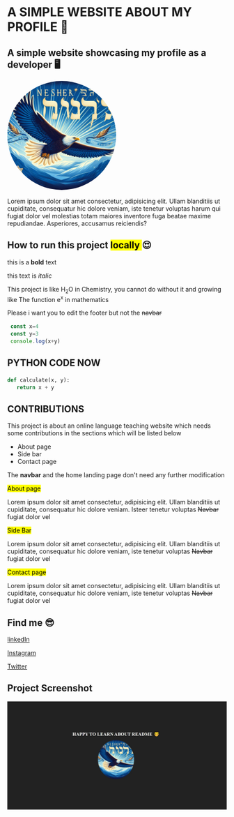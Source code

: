 #  A SIMPLE WEBSITE ABOUT MY PROFILE 🤴

## A simple website showcasing my profile as a developer 🖥️

<img src="./assets/images/Nesher.jpeg" alt="Eagle" width="250px" height="250px" style="border-radius: 50%">



 Lorem ipsum dolor sit amet consectetur, adipisicing elit. Ullam blanditiis ut cupiditate, consequatur hic dolore veniam, iste tenetur voluptas harum qui fugiat dolor vel molestias totam maiores inventore fuga beatae maxime repudiandae. Asperiores, accusamus reiciendis?

 ## How to run this project <mark>**locally** </mark>😍

 this is a __bold__ text

 this text is *italic*

 This project is like H<sub>2</sub>O in Chemistry, you cannot do without it and growing like The function e<sup>x</sup> in mathematics

 Please i want you to edit the footer but not the ~~navbar~~
```js
 const x=4
 const y=3
 console.log(x+y)
 ```

 ## PYTHON CODE NOW
 ```python
 def calculate(x, y):
    return x + y
 ```

 ## CONTRIBUTIONS

 This project is about an online language teaching website which needs some contributions in the sections which will be listed below

 - About page
 - Side bar
 - Contact page
 
 The **navbar** and the home landing page don't need any further modification

 <mark>About page</mark>


Lorem ipsum dolor sit amet consectetur, adipisicing elit. Ullam blanditiis ut cupiditate, consequatur hic dolore veniam. Isteer tenetur voluptas ~~Navbar~~ fugiat dolor vel

<mark>Side Bar</mark>


Lorem ipsum dolor sit amet consectetur, adipisicing elit. Ullam blanditiis ut cupiditate, consequatur hic dolore veniam, iste tenetur voluptas ~~Navbar~~ fugiat dolor vel

<mark>Contact page</mark>


Lorem ipsum dolor sit amet consectetur, adipisicing elit. Ullam blanditiis ut cupiditate, consequatur hic dolore veniam, iste tenetur voluptas ~~Navbar~~ fugiat dolor vel

## Find me 😎
[linkedIn](http://linkedIn.com)


[Instagram](http://linkedIn.com)


[Twitter](http://linkedIn.com)

## Project Screenshot

![myscreenshot](screenshot.png)